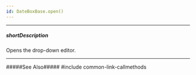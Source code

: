 ```yaml
---
id: DateBoxBase.open()
---
```

---
##### shortDescription
Opens the drop-down editor.

---
#####See Also#####
#include common-link-callmethods